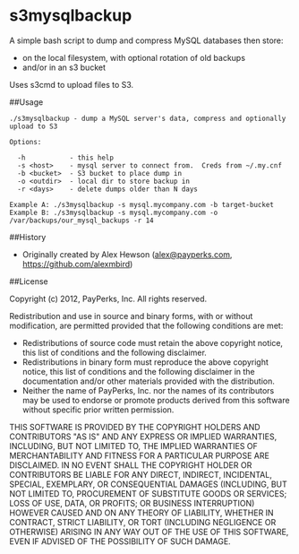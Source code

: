 s3mysqlbackup
=============
A simple bash script to dump and compress MySQL databases then store:
* on the local filesystem, with optional rotation of old backups
* and/or in an s3 bucket

Uses s3cmd to upload files to S3.


##Usage
```
./s3mysqlbackup - dump a MySQL server's data, compress and optionally upload to S3

Options:

  -h           - this help
  -s <host>    - mysql server to connect from.  Creds from ~/.my.cnf
  -b <bucket>  - S3 bucket to place dump in
  -o <outdir>  - local dir to store backup in
  -r <days>    - delete dumps older than N days

Example A: ./s3mysqlbackup -s mysql.mycompany.com -b target-bucket
Example B: ./s3mysqlbackup -s mysql.mycompany.com -o /var/backups/our_mysql_backups -r 14
```


##History
* Originally created by Alex Hewson (alex@payperks.com, https://github.com/alexmbird)


##License

Copyright (c) 2012, PayPerks, Inc.
All rights reserved.

Redistribution and use in source and binary forms, with or without modification, are permitted provided that the following conditions are met:
* Redistributions of source code must retain the above copyright notice, this list of conditions and the following disclaimer.
* Redistributions in binary form must reproduce the above copyright notice, this list of conditions and the following disclaimer in the documentation and/or other materials provided with the distribution.
* Neither the name of PayPerks, Inc. nor the names of its contributors may be used to endorse or promote products derived from this software without specific prior written permission.

THIS SOFTWARE IS PROVIDED BY THE COPYRIGHT HOLDERS AND CONTRIBUTORS "AS IS" AND ANY EXPRESS OR IMPLIED WARRANTIES, INCLUDING, BUT NOT LIMITED TO, THE IMPLIED WARRANTIES OF MERCHANTABILITY AND FITNESS FOR A PARTICULAR PURPOSE ARE DISCLAIMED. IN NO EVENT SHALL THE COPYRIGHT HOLDER OR CONTRIBUTORS BE LIABLE FOR ANY DIRECT, INDIRECT, INCIDENTAL, SPECIAL, EXEMPLARY, OR CONSEQUENTIAL DAMAGES (INCLUDING, BUT NOT LIMITED TO, PROCUREMENT OF SUBSTITUTE GOODS OR SERVICES; LOSS OF USE, DATA, OR PROFITS; OR BUSINESS INTERRUPTION) HOWEVER CAUSED AND ON ANY THEORY OF LIABILITY, WHETHER IN CONTRACT, STRICT LIABILITY, OR TORT (INCLUDING NEGLIGENCE OR OTHERWISE) ARISING IN ANY WAY OUT OF THE USE OF THIS SOFTWARE, EVEN IF ADVISED OF THE POSSIBILITY OF SUCH DAMAGE.

